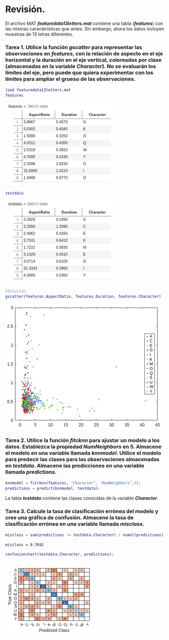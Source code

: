 # Revisión.

El archivo MAT ***featuredata13letters.mat*** contiene una tabla (***features***) con las mismas características que antes. Sin embargo, ahora los datos incluyen muestras de 13 letras diferentes.

### Tarea 1. Utilice la función *gscatter* para representar las observaciones en *features*, con la relación de aspecto en el eje horizontal y la duración en el eje vertical, coloreadas por clase (almacenadas en la variable *Character*). No se evaluarán los límites del eje, pero puede que quiera experimentar con los límites para ampliar el grueso de las observaciones.

```MatLab
load featuredata13letters.mat
features
```
![](https://github.com/jm-quintas/MachineLearningMATLAB/blob/main/img/Captura%20desde%202025-02-17%2019-05-16.png)

```MatLab
testdata
```
![](https://github.com/jm-quintas/MachineLearningMATLAB/blob/main/img/Captura%20desde%202025-02-17%2019-09-38.png)

```MatLab
%Solución:
gscatter(features.AspectRatio, features.Duration, features.Character)
```
![](https://github.com/jm-quintas/MachineLearningMATLAB/blob/main/img/Captura%20desde%202025-02-17%2019-14-38.png)

### Tarea 2. Utilice la función *fitcknn* para ajustar un modelo a los datos. Establezca la propiedad *NumNeighbors* en 5. Almacene el modelo en una variable llamada *knnmodel*. Utilice el modelo para predecir las clases para las observaciones almacenadas en *testdata*. Almacene las predicciones en una variable llamada *predictions*.

```MatLab
knnmodel = fitcknn(features, "Character", "NumNeighbors",5);
predictions = predict(knnmodel, testdata);
```

La tabla ***testdata*** contiene las clases conocidas de la variable ***Character***.

### Tarea 3. Calcule la tasa de clasificación errónea del modelo y cree una gráfica de confusión. Almacene la tasa de clasificación errónea en una variable llamada *misclass*.

```MatLab
misclass = sum(predictions ~= testdata.Character) / numel(predictions)
```
```
misclass = 0.7692
```

```MatLab
confusionchart(testdata.Character, predictions);
```
![](https://github.com/jm-quintas/MachineLearningMATLAB/blob/main/img/Captura%20desde%202025-02-17%2019-31-07.png)
